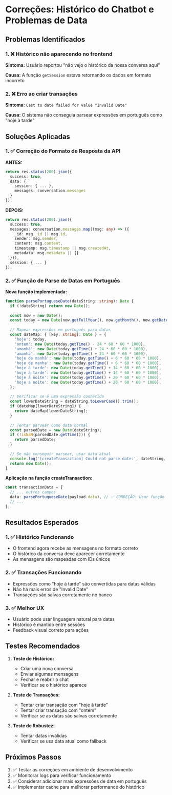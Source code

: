 # Correções: Histórico do Chatbot e Problemas de Data

## Problemas Identificados

### 1. ❌ **Histórico não aparecendo no frontend**
**Sintoma:** Usuário reportou "não vejo o histórico da nossa conversa aqui"

**Causa:** A função `getSession` estava retornando os dados em formato incorreto

### 2. ❌ **Erro ao criar transações**
**Sintoma:** `Cast to date failed for value "Invalid Date"`

**Causa:** O sistema não conseguia parsear expressões em português como "hoje à tarde"

## Soluções Aplicadas

### 1. ✅ **Correção do Formato de Resposta da API**

**ANTES:**
```typescript
return res.status(200).json({ 
  success: true, 
  data: {
    session: { ... },
    messages: conversation.messages
  }
});
```

**DEPOIS:**
```typescript
return res.status(200).json({ 
  success: true, 
  messages: conversation.messages.map((msg: any) => ({
    _id: msg._id || msg.id,
    sender: msg.sender,
    content: msg.content,
    timestamp: msg.timestamp || msg.createdAt,
    metadata: msg.metadata || {}
  })),
  session: { ... }
});
```

### 2. ✅ **Função de Parse de Datas em Português**

**Nova função implementada:**
```typescript
function parsePortugueseDate(dateString: string): Date {
  if (!dateString) return new Date();
  
  const now = new Date();
  const today = new Date(now.getFullYear(), now.getMonth(), now.getDate());
  
  // Mapear expressões em português para datas
  const dateMap: { [key: string]: Date } = {
    'hoje': today,
    'ontem': new Date(today.getTime() - 24 * 60 * 60 * 1000),
    'amanhã': new Date(today.getTime() + 24 * 60 * 60 * 1000),
    'amanha': new Date(today.getTime() + 24 * 60 * 60 * 1000),
    'hoje de manhã': new Date(today.getTime() + 6 * 60 * 60 * 1000),
    'hoje de manha': new Date(today.getTime() + 6 * 60 * 60 * 1000),
    'hoje à tarde': new Date(today.getTime() + 14 * 60 * 60 * 1000),
    'hoje a tarde': new Date(today.getTime() + 14 * 60 * 60 * 1000),
    'hoje à noite': new Date(today.getTime() + 20 * 60 * 60 * 1000),
    'hoje a noite': new Date(today.getTime() + 20 * 60 * 60 * 1000),
  };
  
  // Verificar se é uma expressão conhecida
  const lowerDateString = dateString.toLowerCase().trim();
  if (dateMap[lowerDateString]) {
    return dateMap[lowerDateString];
  }
  
  // Tentar parsear como data normal
  const parsedDate = new Date(dateString);
  if (!isNaN(parsedDate.getTime())) {
    return parsedDate;
  }
  
  // Se não conseguir parsear, usar data atual
  console.log('[createTransaction] Could not parse date:', dateString, 'using current date');
  return new Date();
}
```

**Aplicação na função createTransaction:**
```typescript
const transactionData = {
  // ... outros campos
  data: parsePortugueseDate(payload.data), // ✅ CORREÇÃO: Usar função de parse
  // ...
};
```

## Resultados Esperados

### 1. ✅ **Histórico Funcionando**
- O frontend agora recebe as mensagens no formato correto
- O histórico da conversa deve aparecer corretamente
- As mensagens são mapeadas com IDs únicos

### 2. ✅ **Transações Funcionando**
- Expressões como "hoje à tarde" são convertidas para datas válidas
- Não há mais erros de "Invalid Date"
- Transações são salvas corretamente no banco

### 3. ✅ **Melhor UX**
- Usuário pode usar linguagem natural para datas
- Histórico é mantido entre sessões
- Feedback visual correto para ações

## Testes Recomendados

1. **Teste de Histórico:**
   - Criar uma nova conversa
   - Enviar algumas mensagens
   - Fechar e reabrir o chat
   - Verificar se o histórico aparece

2. **Teste de Transações:**
   - Tentar criar transação com "hoje à tarde"
   - Tentar criar transação com "ontem"
   - Verificar se as datas são salvas corretamente

3. **Teste de Robustez:**
   - Tentar datas inválidas
   - Verificar se usa data atual como fallback

## Próximos Passos

1. ✅ Testar as correções em ambiente de desenvolvimento
2. ✅ Monitorar logs para verificar funcionamento
3. ✅ Considerar adicionar mais expressões de data em português
4. ✅ Implementar cache para melhorar performance do histórico 